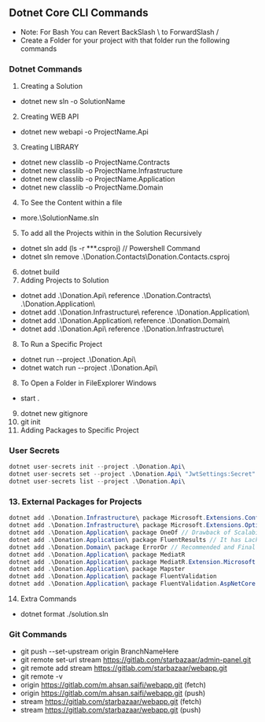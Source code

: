﻿## Dotnet Core CLI Commands
- Note: For Bash You can Revert BackSlash \ to ForwardSlash /
- Create a Folder for your project with that folder run the following commands

### Dotnet Commands
1. Creating a Solution
- dotnet new sln -o SolutionName
2. Creating WEB API
- dotnet new webapi -o ProjectName.Api
3. Creating LIBRARY
- dotnet new classlib -o ProjectName.Contracts
- dotnet new classlib -o ProjectName.Infrastructure
- dotnet new classlib -o ProjectName.Application
- dotnet new classlib -o ProjectName.Domain
4. To See the Content within a file
- more.\SolutionName.sln
5. To add all the Projects within in the Solution Recursively
- dotnet sln add (ls -r **\*.csproj) // Powershell Command
- dotnet sln remove .\Donation.Contacts\Donation.Contacts.csproj
6. dotnet build
7. Adding Projects to Solution
- dotnet add .\Donation.Api\ reference .\Donation.Contracts\ .\Donation.Application\
- dotnet add .\Donation.Infrastructure\ reference .\Donation.Application\
- dotnet add .\Donation.Application\ reference .\Donation.Domain\
- dotnet add .\Donation.Api\ reference .\Donation.Infrastructure\
8. To Run a Specific Project
- dotnet run --project .\Donation.Api\
- dotnet watch run --project .\Donation.Api\
8. To Open a Folder in FileExplorer Windows
- start .
9. dotnet new gitignore
10. git init
11. Adding Packages to Specific Project

### User Secrets
```c# 
dotnet user-secrets init --project .\Donation.Api\
dotnet user-secrets set --project .\Donation.Api\ "JwtSettings:Secret" "super-secret-key-from-user-secrets"
dotnet user-secrets list --project .\Donation.Api\
```
### 13. External Packages for Projects
```c#
dotnet add .\Donation.Infrastructure\ package Microsoft.Extensions.Configuration
dotnet add .\Donation.Infrastructure\ package Microsoft.Extensions.Options.ConfigurationExtensions
dotnet add .\Donation.Application\ package OneOf // Drawback of Scalability used in Application Layer
dotnet add .\Donation.Application\ package FluentResults // It has Lack Some Ability of OneOf used in Application Layer
dotnet add .\Donation.Domain\ package ErrorOr // Recommended and Final Approach
dotnet add .\Donation.Application\ package MediatR
dotnet add .\Donation.Application\ package MediatR.Extension.Microsoft.DependencyInjection
dotnet add .\Donation.Application\ package Mapster
dotnet add .\Donation.Application\ package FluentValidation
dotnet add .\Donation.Application\ package FluentValidation.AspNetCore
```



14. Extra Commands
- dotnet format ./solution.sln

### Git Commands
- git push --set-upstream origin BranchNameHere
- git remote set-url stream https://gitlab.com/starbazaar/admin-panel.git
- git remote add stream https://gitlab.com/starbazaar/webapp.git
- git remote -v
- origin  https://gitlab.com/m.ahsan.saifi/webapp.git (fetch)
- origin  https://gitlab.com/m.ahsan.saifi/webapp.git (push)
- stream  https://gitlab.com/starbazaar/webapp.git (fetch)
- stream  https://gitlab.com/starbazaar/webapp.git (push)